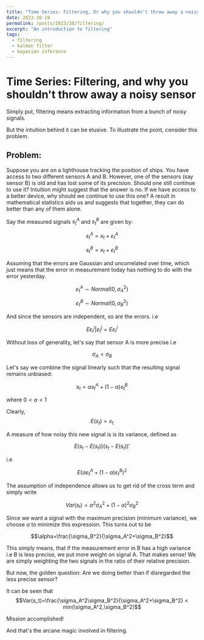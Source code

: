 ```yaml
---
title: "Time Series: Filtering, Or why you shouldn't throw away a noisy sensor"
date: 2023-10-19
permalink: /posts/2023/10/filtering/
excerpt: "An introduction to filtering"
tags:
  - filtering
  - kalman filter
  - bayesian inference
---
```



# Time Series: Filtering, and why you shouldn't throw away a noisy sensor
Simply put, filtering means extracting information from a bunch of noisy signals. 

But the intuition behind it can be elusive. To illustrate the point, consider this problem.
## Problem:
Suppose you are on a lighthouse tracking the position of ships. You have access to two different sensors A and B. However, one of the sensors (say sensor B) is old and has lost some of its precision. Should one still continue to use it? Intuition might suggest that the answer is no. If we have access to a better device, why should we continue to use this one? A result in mathematical statistics aids us and suggests that together, they can do better than any of them alone.


Say the measured signals $s_t^A$ and $s_t^B$ are given by:

$$s_t^A=x_t+\varepsilon_t^A$$


$$s_t^B=x_t+\varepsilon_t^B$$

Assuming that the errors are Gaussian and uncorrelated over time, which just means that the error in measurement today has nothing to do with the error yesterday. 

$$\varepsilon_t^A \sim Normal(0,\sigma_A^2)$$

$$\varepsilon_t^B \sim  Normal(0,\sigma_B^2)$$


And since the sensors are independent, so are the errors. i.e 


$$E\varepsilon_t^i| \varepsilon_t^j=E\varepsilon_t^i$$ 

Without loss of generality, let's say that sensor A is more precise i.e 

$$\sigma_A < \sigma_B$$


Let's say we combine the signal linearly such that the resulting signal remains unbiased:

$$s_t=\alpha s_t^A + (1-\alpha) s_t^B$$

where $0<\alpha<1$

Clearly, 
$$E (s_t)=x_t$$

A measure of how noisy this new signal is is its variance, defined as

$$E(s_t-E(s_t))(s_t-E(s_t))'$$

i.e 

$$E(\alpha \varepsilon_t^A+ (1-\alpha) \varepsilon_t^B)^2$$

The assumption of independence allows us to get rid of the cross term and simply write 

$$Var(s_t)=\alpha^2 \sigma_A^2+ (1-\alpha)^2\sigma_B^2$$

Since we want a signal with the maximum precision (minimum variance), we choose $\alpha$ to minimize this expression. This turns out to be 

$$\alpha=\frac{\sigma_B^2}{\sigma_A^2+\sigma_B^2}$$

This simply means, that if the measurement error in B has a high variance i.e B is less precise, we put more weight on signal A. That makes sense! We are simply weighting the two signals in the ratio of their relative precision. 

But now, the golden question: Are we doing better than if disregarded the less precise sensor?

It can be seen that 
$$Var(s_t)=\frac{\sigma_A^2\sigma_B^2}{\sigma_A^2+\sigma_B^2} < min(\sigma_A^2,\sigma_B^2)$$

Mission accomplished!

And that's the arcane magic involved in filtering.
